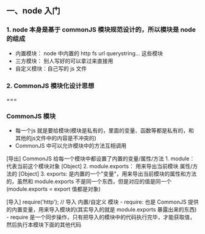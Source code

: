 ## 一、node 入门

### 1. node 本身是基于 commonJS 模块规范设计的，所以模块是 node 的组成
  - 内置模块： node 中内置的 http  fs url querystring... 这些模块
  - 三方模块： 别人写好的可以拿过来直接用
  - 自定义模块：自己写的 js 文件

### 2. CommonJS 模块化设计思想
===

### CommonJS 模块
  - 每一个js 就是要给模块(模块是私有的，里面的变量、函数等都是私有的，和其他的js文件中的内容是不冲突的)
  - CommonJS 中可以允许模块中的方法互相调用

  [导出]
    CommonJS 给每一个模块中都设置了内置的变量/属性/方法
     1. module： 代表当前这个模块对象 [Object]
     2. module.exports： 用来导出当前模块 属性/方法的 [Object]
     3. exports: 是内置的一个"变量"，用来导出当前模块的属性和方法的，虽然和 module.exports 不是同一个东西，但是对应的值是同一个 (module.exports = export 值都是对象)

  [导入]
    require('http'); // 导入 内置/自定义 模块
    - require: 也是 CommonJS 提供的内置变量，用来导入模块的(其实导入的就是 module.exports 暴露出来的东西)
    - require 是一个同步操作，只有把导入的模块中的代码执行完毕，才能获取值，然后执行本模块下面的其他代码
